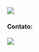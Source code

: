 <img align="center" src="https://raw.githubusercontent.com/gist/MidoriSabrina/8d12207ccbfbcb7b5803c1211d3d2f36/raw/322b58f66b5c3c10102938c3c4a72262186f9cd2/gitcard.svg"/>

<h4>Contato:</h4>
<a href="https://www.linkedin.com/in/sabrina-assato-1979b6209/" target="_blank"><img src="https://img.shields.io/badge/-LinkedIn-%230077B5?style=for-the-badge&logo=linkedin&logoColor=white" target="_blank"></a>   
